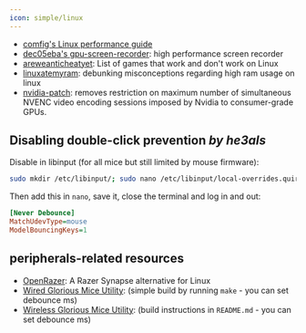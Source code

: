 ```yaml
---
icon: simple/linux
---
```


* [comfig's Linux performance guide](https://docs.comfig.app/latest/os/linux/)
* [dec05eba's gpu-screen-recorder](https://git.dec05eba.com/gpu-screen-recorder/about/): high performance screen recorder
* [areweanticheatyet](https://areweanticheatyet.com): List of games that work and don't work on Linux
* [linuxatemyram](https://www.linuxatemyram.com): debunking misconceptions regarding high ram usage on linux
* [nvidia-patch](https://github.com/keylase/nvidia-patch): removes restriction on maximum number of simultaneous NVENC video encoding sessions imposed by Nvidia to consumer-grade GPUs.




## Disabling double-click prevention *by he3als*

Disable in libinput (for all mice but still limited by mouse firmware):
```sh
sudo mkdir /etc/libinput/; sudo nano /etc/libinput/local-overrides.quirks
```
Then add this in `nano`, save it, close the terminal and log in and out:
```ini
[Never Debounce]
MatchUdevType=mouse
ModelBouncingKeys=1
```
## peripherals-related resources
* [OpenRazer](https://openrazer.github.io/): A Razer Synapse alternative for Linux
* [Wired Glorious Mice Utility](https://github.com/enkore/gloriousctl): (simple build by running `make` - you can set debounce ms)
* [Wireless Glorious Mice Utility](https://github.com/korkje/mow): (build instructions in `README.md` - you can set debounce ms)
